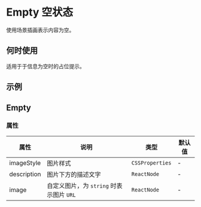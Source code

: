 # Empty 空状态

使用场景插画表示内容为空。

## 何时使用

适用于于信息为空时的占位提示。

## 示例

<code src="./demos/demo1.tsx"></code>

## Empty

### 属性

| 属性        | 说明                                     | 类型            | 默认值 |
| ----------- | ---------------------------------------- | --------------- | ------ |
| imageStyle  | 图片样式                                 | `CSSProperties` | -      |
| description | 图片下方的描述文字                       | `ReactNode`     | -      |
| image       | 自定义图片，为 `string` 时表示图片 `URL` | `ReactNode`     | -      |

